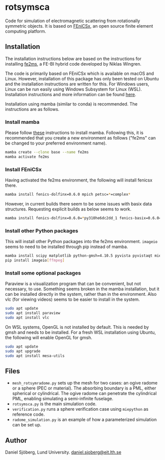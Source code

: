# rotsymsca
Code for simulation of electromagnetic scattering from rotationally symmetric objects. It is based on [FEniCSx](https://fenicsproject.org/), an open source finite element computing platform.

## Installation

The installation instructions below are based on the instructions for installing [fe2ms](https://github.com/nwingren/fe2ms), a FE-BI hybrid code developed by Niklas Wingren. 

The code is primarily based on FEniCSx which is available on macOS and Linux. However, installation of this package has only been tested on Ubuntu and the installation instructions are written for this. For Windows users, Linux can be run easily using Windows Subsystem for Linux (WSL). Installation instructions and more information can be found [here](https://learn.microsoft.com/en-us/windows/wsl/install).

Installation using mamba (similar to conda) is recommended. The instructions are as follows.

### Install mamba

Please follow [these](https://github.com/conda-forge/miniforge#mambaforge) instructions to install mamba. Following this, it is recommended that you create a new environment as follows ("fe2ms" can be changed to your preferred environment name).

```bash
mamba create --clone base --name fe2ms
mamba activate fe2ms
```

### Install FEniCSx

Having activated the fe2ms environment, the following will install fenicsx there.

```bash
mamba install fenics-dolfinx=0.6.0 mpich petsc=*=complex*
```
However, in current builds there seem to be some issues with basix data structures. Requesting explicit builds as below seems to work.

```bash
mamba install fenics-dolfinx=0.6.0=*py310he6dc2dd_1 fenics-basix=0.6.0=*py310hdf3cbec_0 mpich petsc=*=complex*
```

### Install other Python packages

This will install other Python packages into the fe2ms environment. ```imageio``` seems to need to be installed through pip instead of mamba. 

```bash
mamba install scipy matplotlib python-gmsh=4.10.5 pyvista pyvistaqt miepython
pip install imageio[ffmpeg]
```

### Install some optional packages

Paraview is a visualization program that can be convenient, but not necessary, to use. Something seems broken in the mamba installation, but it can be installed directly in the system, rather than in the environment. Also vlc (for viewing videos) seems to be easier to install in the system.

```bash
sudo apt update
sudo apt install paraview
sudo apt install vlc
```

On WSL systems, OpenGL is not installed by default. This is needed by gmsh and needs to be installed. For a fresh WSL installation using Ubuntu, the following will enable OpenGL for gmsh.
```bash
sudo apt update
sudo apt upgrade
sudo apt install mesa-utils
```

## Files

- ```mesh_rotsymradome.py``` sets up the mesh for two cases: an ogive radome or a sphere (PEC or material). The absorbing boundary is a PML, either spherical or cylindrical. The ogive radome can penetrate the cylindrical PML, enabling simulating a semi-infinite fuselage.
- ```rotsymsca.py``` is the main simulation code.
- ```verification.py``` runs a sphere verification case using ```miepython``` as reference code. 
- ```radome_simulation.py``` is an example of how a parameterized simulation can be set up. 

## Author

Daniel Sjöberg, Lund University. [daniel.sjoberg@eit.lth.se](mailto:daniel.sjoberg@eit.lth.se)
